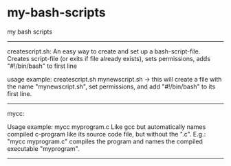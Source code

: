 # my-bash-scripts
my bash scripts

-----------------------------

createscript.sh: 
An easy way to create and set up a bash-script-file. 
Creates script-file (or exits if file already exists), sets permissions, adds "#!/bin/bash" to first line

usage example:
createscript.sh mynewscript.sh
-> this will create a file with the name "mynewscript.sh", set permissions, and add "#!/bin/bash" to its first line. 

-----------------------------

mycc:

Usage example:
mycc myprogram.c
Like gcc but automatically names compiled c-program like its source code file, but without the ".c".
E.g.: "mycc myprogram.c" compiles the program and names the compiled executable "myprogram".

----------------------------

